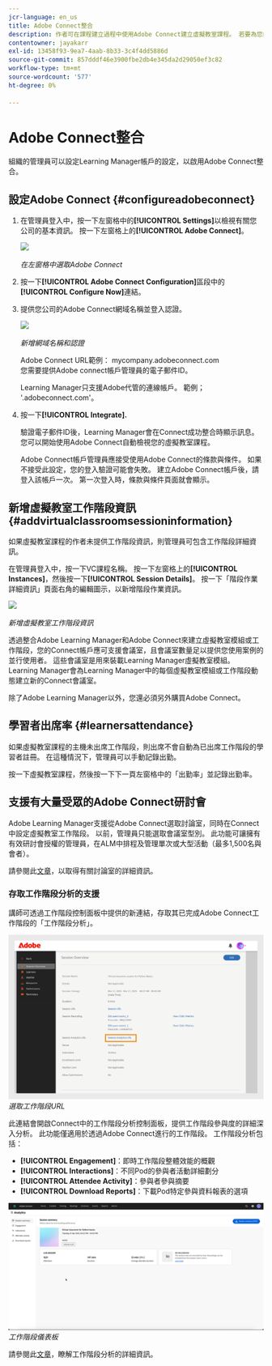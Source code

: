 ```yaml
---
jcr-language: en_us
title: Adobe Connect整合
description: 作者可在課程建立過程中使用Adobe Connect建立虛擬教室課程。 若要為您的Learning Manager帳戶啟用Adobe Connect，您必須聯絡組織的管理員。
contentowner: jayakarr
exl-id: 13458f93-9ea7-4aab-8b33-3c4f4dd5886d
source-git-commit: 857dddf46e3900fbe2db4e345da2d29050ef3c82
workflow-type: tm+mt
source-wordcount: '577'
ht-degree: 0%

---
```


# Adobe Connect整合

組織的管理員可以設定Learning Manager帳戶的設定，以啟用Adobe Connect整合。

## 設定Adobe Connect {#configureadobeconnect}

1. 在管理員登入中，按一下左窗格中的&#x200B;**[!UICONTROL Settings]**&#x200B;以檢視有關您公司的基本資訊。 按一下左窗格上的&#x200B;**[!UICONTROL Adobe Connect]**。

   ![](assets/left-pane.png)

   *在左窗格中選取Adobe Connect*

1. 按一下&#x200B;**[!UICONTROL Adobe Connect Configuration]**&#x200B;區段中的&#x200B;**[!UICONTROL Configure Now]**&#x200B;連結。

   <!--![](assets/configure-now-connect.png)-->

1. 提供您公司的Adobe Connect網域名稱並登入認證。

   ![](assets/adobeconnect-config.png)

   *新增網域名稱和認證*

   Adobe Connect URL範例： mycompany.adobeconnect.com\
   您需要提供Adobe connect帳戶管理員的電子郵件ID。

   Learning Manager只支援Adobe代管的連線帳戶。 範例； &#39;.adobeconnect.com&#39;。

1. 按一下&#x200B;**[!UICONTROL Integrate].**

   驗證電子郵件ID後，Learning Manager會在Connect成功整合時顯示訊息。 您可以開始使用Adobe Connect自動檢視您的虛擬教室課程。

   Adobe Connect帳戶管理員應接受使用Adobe Connect的條款與條件。 如果不接受此設定，您的登入驗證可能會失敗。 建立Adobe Connect帳戶後，請登入該帳戶一次。 第一次登入時，條款與條件頁面就會顯示。

   <!--![](assets/mail-confirmation.png)-->

## 新增虛擬教室工作階段資訊 {#addvirtualclassroomsessioninformation}

如果虛擬教室課程的作者未提供工作階段資訊，則管理員可包含工作階段詳細資訊。

在管理員登入中，按一下VC課程名稱。 按一下左窗格上的&#x200B;**[!UICONTROL Instances]**，然後按一下&#x200B;**[!UICONTROL Session Details]**。  按一下「階段作業詳細資訊」頁面右角的編輯圖示，以新增階段作業資訊。

![](assets/session-creation-admin.png)

*新增虛擬教室工作階段資訊*

透過整合Adobe Learning Manager和Adobe Connect來建立虛擬教室模組或工作階段，您的Connect帳戶應可支援會議室，且會議室數量足以提供您使用案例的並行使用者。 這些會議室是用來裝載Learning Manager虛擬教室模組。 Learning Manager會為Learning Manager中的每個虛擬教室模組或工作階段動態建立新的Connect會議室。

除了Adobe Learning Manager以外，您還必須另外購買Adobe Connect。

## 學習者出席率 {#learnersattendance}

如果虛擬教室課程的主機未出席工作階段，則出席不會自動為已出席工作階段的學習者註冊。 在這種情況下，管理員可以手動記錄出勤。

按一下虛擬教室課程，然後按一下下一頁左窗格中的「出勤率」並記錄出勤率。

## 支援有大量受眾的Adobe Connect研討會

Adobe Learning Manager支援從Adobe Connect選取討論室，同時在Connect中設定虛擬教室工作階段。 以前，管理員只能選取會議室型別。 此功能可讓擁有有效研討會授權的管理員，在ALM中排程及管理單次或大型活動（最多1,500名與會者）。

請參閱此[文章](https://helpx.adobe.com/adobe-connect/using/creating-seminars.html)，以取得有關討論室的詳細資訊。

### 存取工作階段分析的支援

講師可透過工作階段控制面板中提供的新連結，存取其已完成Adobe Connect工作階段的「工作階段分析」。

![](assets/adobe-connect-session-url.png)
_選取工作階段URL_

此連結會開啟Connect中的工作階段分析控制面板，提供工作階段參與度的詳細深入分析。
此功能僅適用於透過Adobe Connect進行的工作階段。 工作階段分析包括：

* **[!UICONTROL Engagement]**：即時工作階段整體效能的概觀
* **[!UICONTROL Interactions]**：不同Pod的參與者活動詳細劃分
* **[!UICONTROL Attendee Activity]**：參與者參與摘要
* **[!UICONTROL Download Reports]**：下載Pod特定參與資料報表的選項

![](assets/session-dashboard.png)
_工作階段儀表板_

請參閱此[文章](https://helpx.adobe.com/in/adobe-connect/using/session-dashboard.html)，瞭解工作階段分析的詳細資訊。
